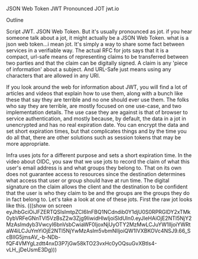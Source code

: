 JSON Web Token
JWT
Pronounced JOT
jwt.io



Outline


Script
JWT. JSON Web Token. But it's usually pronounced as jot. if you hear someone talk about a jot, it might actually be a JSON Web Token. what is a json web token...i mean jot. It's simply a way to share some fact between services in a verifiable way. The actual RFC for jots says that it is a compact, url-safe means of representing claims to be transferred between two parties and that the claim can be digitally signed. A claim is any 'piece of information' about a subject.  And URL-Safe just means using any characters that are allowed in any URI. 

If you look around the web for information about JWT, you will find a lot of articles and videos that explain how to use them, along with a bunch like these that say they are terrible and no one should ever use them. The folks who say they are terrible, are mostly focused on one use-case, and two implementation details. The use case they are against is that of browser to service authentication, and mostly because, by default, the data in a jot in unencrypted and has no real expiration date. You can encrypt the data and set short expiration times, but that complicates things and by the time you do all that, there are other solutions such as session tokens that may be more appropriate. 

Infra uses jots for a different purpose and sets a short expiration time. In the video about OIDC, you saw that we use jots to record the claim of what this user's email address is and what groups they belong to. That on its own does not guarantee access to resources since the destination determines what access that user or group should have at run time. The digital signature on the claim allows the client and the destination to be confident that the user is who they claim to be and the groups are the groups they do in fact belong to. Let's take a look at one of these jots. First the raw jot looks like this. 
(((show on screen eyJhbGciOiJFZERTQSIsImtpZCI6InFBQ1NCdndib0Y1djU0S0RPRGlDY2xTMk0ybVRFeGNnTVl5VzBsZ2w3Zjg9IiwidHlwIjoiSldUIn0.eyJleHAiOjE2NTI5NjY2MzAsImdyb3VwcyI6bnVsbCwiaWF0IjoxNjUyOTY2MzMwLCJuYW1lIjoiYWRtaW4iLCJuYmYiOjE2NTI5NjYwMzAsIm5vbmNlIjoiQW1IVXBKOVc4NSJ9.66_ScBIIG5jmsAV_-b-NDb-fQF4VMYgLzdtt4nxD3P7jGw58kTO23vxHc0yOQsuGvXBtIs4-vLH_jDeUsmE3Dg)))